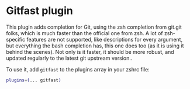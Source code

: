 # Gitfast plugin

This plugin adds completion for Git, using the zsh completion from git.git folks, which is much faster than the official one from zsh. A lot of zsh-specific features are not supported, like descriptions for every argument, but everything the bash completion has, this one does too (as it is using it behind the scenes). Not only is it faster, it should be more robust, and updated regularly to the latest git upstream version..

To use it, add `gitfast` to the plugins array in your zshrc file:

```zsh
plugins=(... gitfast)
```
